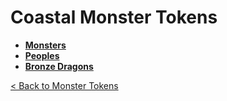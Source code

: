 # Coastal Monster Tokens
- **[Monsters](https://github.com/acodcha/DnD5e/tree/main/tokens/monsters/coastal/monsters)**
- **[Peoples](https://github.com/acodcha/DnD5e/tree/main/tokens/monsters/coastal/peoples)**
- **[Bronze Dragons](https://github.com/acodcha/DnD5e/tree/main/tokens/monsters/coastal/dragons_bronze)**

[< Back to Monster Tokens](../README.md#monster-tokens)
